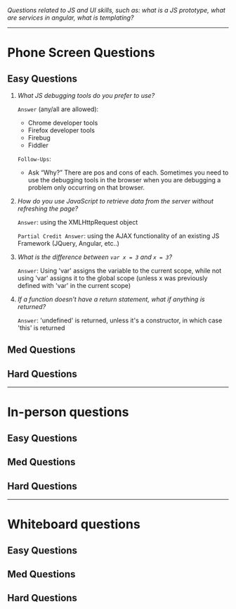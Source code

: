 *Questions related to JS and UI skills, such as: what is a JS prototype, what are services in angular, what is templating?*

---

# Phone Screen Questions

## Easy Questions
1. *What JS debugging tools do you prefer to use?*

    `Answer` (any/all are allowed):
    * Chrome developer tools
    * Firefox developer tools
    * Firebug
    * Fiddler

    `Follow-Ups`:
    * Ask “Why?” There are pos and cons of each.  Sometimes you need to use the debugging tools in the browser when you are debugging a problem only occurring on that browser.

2. *How do you use JavaScript to retrieve data from the server without refreshing the page?*
    
    `Answer`: using the XMLHttpRequest object
    
    `Partial Credit Answer`: using the AJAX functionality of an existing JS Framework (JQuery, Angular, etc..)

3. *What is the difference between `var x = 3` and `x = 3`?*
    
    `Answer`: Using 'var' assigns the variable to the current scope, while not using 'var' assigns it to the global scope (unless x was previously defined with 'var' in the current scope)

4. *If a function doesn't have a return statement, what if anything is returned?*

    `Answer`: 'undefined' is returned, unless it's a constructor, in which case 'this' is returned




## Med Questions

## Hard Questions

---

# In-person questions

## Easy Questions

## Med Questions

## Hard Questions

---

# Whiteboard questions

## Easy Questions

## Med Questions

## Hard Questions